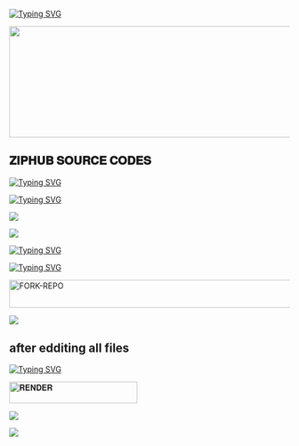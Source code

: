 [![Typing SVG](https://readme-typing-svg.herokuapp.com?font=Rockstar-ExtraBold&size=30&pause=1000&color=red&center=true&vCenter=true&width=350&height=50&lines=`𝚸𝚫𝚸𝚰+𝚪𝚫𝚰𝐒𝚰𝚴+𝐈𝐍𝐂+`🩸⃟༑༑)](https://git.io/typing-svg)

<p align="centre"><img src="https://files.catbox.moe/7x56tx.jpg" width="900" height="200" />


## 𝐙𝐈𝐏𝐇𝐔𝐁 𝐒𝐎𝐔𝐑𝐂𝐄 𝐂𝐎𝐃𝐄𝐒

[![Typing SVG](https://readme-typing-svg.herokuapp.com?font=Rockstar-ExtraBold&size=30&pause=1000&color=red&center=true&vCenter=true&width=815&height=60&lines=🩸⃟+✚+✚+✚+✚+✚+✚+✚+✚+✚+✚+✜+✜+✚+✚+✚+✚)](https://git.io/typing-svg) 


[![Typing SVG](https://readme-typing-svg.herokuapp.com?font=Rockstar-ExtraBold&size=30&pause=1000&color=red&center=true&vCenter=true&width=815&height=60&lines=𝐦𝐚𝐢𝐧𝐭𝐚𝐢𝐧𝐞𝐝`🩸⃟༑༑+𝐛𝐲+𝐣𝐚𝐦𝐞𝐬🩸⃟༑)](https://git.io/typing-svg) 


<a><img src='https://i.imgur.com/LyHic3i.gif'/></a>


<a><img src='https://i.imgur.com/LyHic3i.gif'/></a>

[![Typing SVG](https://readme-typing-svg.herokuapp.com?font=Rockstar-ExtraBold&size=30&pause=1000&color=red&center=true&vCenter=true&width=900&height=60&lines=𝗣𝗥𝗢𝗚𝗥𝗘𝗦𝗦`🩸⃟༑༑+𝗙𝗢𝗥+𝐙𝐈𝐏𝐇𝐔𝐁`🩸⃟༑༑+𝐂𝐋𝐎𝐍𝐄+`🩸⃟༑༑)](https://git.io/typing-svg) 



  
[![Typing SVG](https://readme-typing-svg.herokuapp.com?font=Rockstar-ExtraBold&color=red&lines=𝗙𝗢𝗥𝗞🩸⃟+𝗔𝗡𝗗`🩸⃟༑༑+𝗦𝗧𝗔𝗥`🩸⃟༑༑+𝗥𝗘𝗣𝗢)](https://git.io/typing-svg)
 

   
   <a href="https://github.com/jamesdevke/ziphub-/fork"><img title="FORK-REPO" src="https://img.shields.io/badge/FORK-REPO-h?color=blue&style=for-the-badge&logo=github" width="700" height="50.45"/></a></p>


<a><img src='https://i.imgur.com/LyHic3i.gif'/></a>

## after edditing all files
 
[![Typing SVG](https://readme-typing-svg.herokuapp.com?font=Rockstar-ExtraBold&color=red&lines=𝐃𝐄𝐏𝐋𝐎𝐘`🩸⃟༑༑+𝐇𝐄𝐑𝐄+𝐎𝐍`🩸⃟༑༑+𝐑𝐄𝐍𝐃𝐄𝐑`🩸⃟༑༑)](https://git.io/typing-svg)
 


  <a href="https://render.com"><img title="𝐑𝐄𝐍𝐃𝐄𝐑" src="https://img.shields.io/badge/𝐫𝐞𝐧𝐝𝐞𝐫 𝐟𝐫𝐞𝐞 𝐩𝐥𝐚𝐧-h?color=green&style=for-the-badge&logo=Render" width="230" height="38.45"/></a></p>


<a><img src='https://i.imgur.com/LyHic3i.gif'/></a>




<a><img src='https://i.imgur.com/LyHic3i.gif'/></a>
